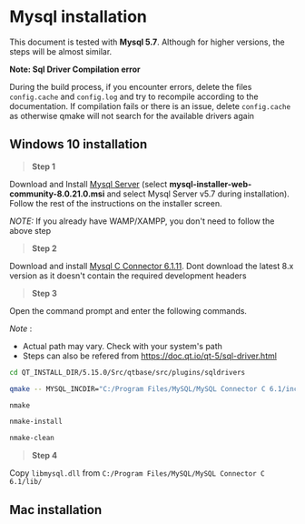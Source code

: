 # Mysql installation

This document is tested with **Mysql 5.7**. Although for higher versions, the steps will be almost similar.

**Note: Sql Driver Compilation error**

During the build process, if you encounter errors, delete the files `config.cache` and `config.log` and try to recompile according to the documentation. If compilation fails or there is an issue, delete `config.cache` as otherwise qmake will not search for the available drivers again

## Windows 10 installation

> **Step 1**

Download and Install [Mysql Server](https://dev.mysql.com/downloads/installer/) (select **mysql-installer-web-community-8.0.21.0.msi** and select Mysql Server v5.7 during installation). Follow the rest of the instructions on the installer screen.

_NOTE:_ If you already have WAMP/XAMPP, you don't need to follow the above step

> **Step 2**

Download and install [Mysql C Connector 6.1.11](https://downloads.mysql.com/archives/c-c/). Dont download the latest 8.x version as it doesn't contain the required development headers

> **Step 3**

Open the command prompt and enter the following commands.

_Note_ :

-   Actual path may vary. Check with your system's path
-   Steps can also be refered from https://doc.qt.io/qt-5/sql-driver.html

```sh
cd QT_INSTALL_DIR/5.15.0/Src/qtbase/src/plugins/sqldrivers

qmake -- MYSQL_INCDIR="C:/Program Files/MySQL/MySQL Connector C 6.1/include" MYSQL_LIBDIR="C:/Program Files/MySQL/MySQL Connector C 6.1/lib"

nmake

nmake-install

nmake-clean
```

> **Step 4**

Copy `libmysql.dll` from `C:/Program Files/MySQL/MySQL Connector C 6.1/lib/`

## Mac installation
